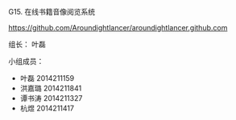 G15. 在线书籍音像阅览系统

https://github.com/Aroundightlancer/aroundightlancer.github.com

组长： 叶磊

小组成员：
- 叶磊 2014211159
- 洪嘉璐 2014211841
- 谭书涛 2014211327
- 杭煜 2014211417